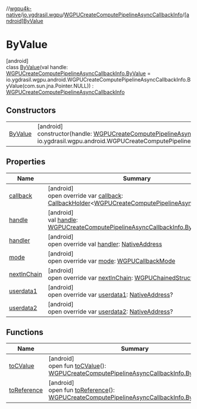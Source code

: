 //[wgpu4k-native](../../../../index.md)/[io.ygdrasil.wgpu](../../index.md)/[WGPUCreateComputePipelineAsyncCallbackInfo](../index.md)/[[android]ByValue](index.md)

# ByValue

[android]\
class [ByValue](index.md)(val handle: [WGPUCreateComputePipelineAsyncCallbackInfo.ByValue](../../../io.ygdrasil.wgpu.android/-w-g-p-u-create-compute-pipeline-async-callback-info/-by-value/index.md) = io.ygdrasil.wgpu.android.WGPUCreateComputePipelineAsyncCallbackInfo.ByValue(com.sun.jna.Pointer.NULL)) : [WGPUCreateComputePipelineAsyncCallbackInfo](../index.md)

## Constructors

| | |
|---|---|
| [ByValue](-by-value.md) | [android]<br>constructor(handle: [WGPUCreateComputePipelineAsyncCallbackInfo.ByValue](../../../io.ygdrasil.wgpu.android/-w-g-p-u-create-compute-pipeline-async-callback-info/-by-value/index.md) = io.ygdrasil.wgpu.android.WGPUCreateComputePipelineAsyncCallbackInfo.ByValue(com.sun.jna.Pointer.NULL)) |

## Properties

| Name | Summary |
|---|---|
| [callback](callback.md) | [android]<br>open override var [callback](callback.md): [CallbackHolder](../../../ffi/-callback-holder/index.md)&lt;[WGPUCreateComputePipelineAsyncCallback](../../-w-g-p-u-create-compute-pipeline-async-callback/index.md)&gt;? |
| [handle](handle.md) | [android]<br>val [handle](handle.md): [WGPUCreateComputePipelineAsyncCallbackInfo.ByValue](../../../io.ygdrasil.wgpu.android/-w-g-p-u-create-compute-pipeline-async-callback-info/-by-value/index.md) |
| [handler](handler.md) | [android]<br>open override val [handler](handler.md): [NativeAddress](../../../ffi/-native-address/index.md) |
| [mode](mode.md) | [android]<br>open override var [mode](mode.md): [WGPUCallbackMode](../../-w-g-p-u-callback-mode/index.md) |
| [nextInChain](next-in-chain.md) | [android]<br>open override var [nextInChain](next-in-chain.md): [WGPUChainedStruct](../../-w-g-p-u-chained-struct/index.md)? |
| [userdata1](userdata1.md) | [android]<br>open override var [userdata1](userdata1.md): [NativeAddress](../../../ffi/-native-address/index.md)? |
| [userdata2](userdata2.md) | [android]<br>open override var [userdata2](userdata2.md): [NativeAddress](../../../ffi/-native-address/index.md)? |

## Functions

| Name | Summary |
|---|---|
| [toCValue](../[android]to-c-value.md) | [android]<br>open fun [toCValue](../[android]to-c-value.md)(): [WGPUCreateComputePipelineAsyncCallbackInfo.ByValue](../../../io.ygdrasil.wgpu.android/-w-g-p-u-create-compute-pipeline-async-callback-info/-by-value/index.md) |
| [toReference](../to-reference.md) | [android]<br>open fun [toReference](../to-reference.md)(): [WGPUCreateComputePipelineAsyncCallbackInfo.ByReference](../../../io.ygdrasil.wgpu.android/-w-g-p-u-create-compute-pipeline-async-callback-info/-by-reference/index.md) |